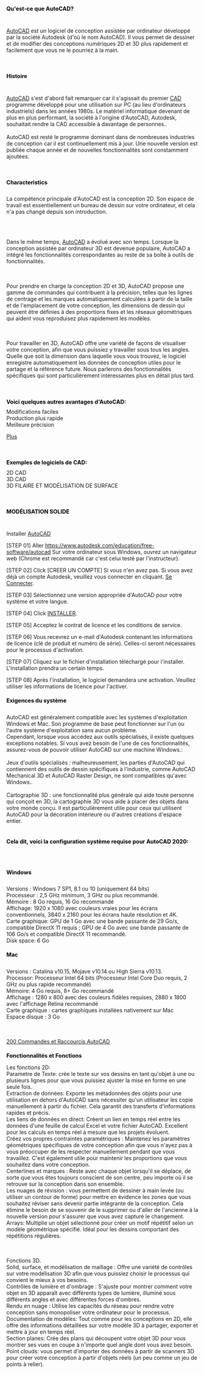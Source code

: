 <!-- Introduce newCAD/cad.md -->
<h1 style="font-size:1.5vw"><span style="color:black">Qu'est-ce que AutoCAD?</span></h1>
<br>

[AutoCAD](https://www.autodesk.com/products/autocad/free-trial) est un logiciel de conception assistée par ordinateur développé par la société Autodesk (d'où le nom AutoCAD). Il vous permet de dessiner et de modifier des conceptions numériques 2D et 3D plus rapidement et facilement que vous ne le pourriez à la main.

<br><h1 style="font-size:1.5vw"><span style="color:black">Histoire</span></h1>
<br>

[AutoCAD](https://www.autodesk.com/products/autocad/free-trial) s'est d'abord fait remarquer car il s'agissait du premier [CAD](https://all3dp.com/2/what-is-cad-software/) programme développé pour une utilisation sur PC (au lieu d'ordinateurs industriels) dans les années 1980s. Le matériel informatique devenant de plus en plus performant, la société à l'origine d'AutoCAD, Autodesk, souhaitait rendre la CAD accessible à davantage de personnes.. 
<br><br>
AutoCAD est resté le programme dominant dans de nombreuses industries de conception car il est continuellement mis à jour. Une nouvelle version est publiée chaque année et de nouvelles fonctionnalités sont constamment ajoutées.

<br><h1 style="font-size:1.5vw"><span style="color:black">Characteristics</span></h1>
<br>La compétence principale d'AutoCAD est la conception 2D. Son espace de travail est essentiellement un bureau de dessin sur votre ordinateur, et cela n'a pas changé depuis son introduction.

<br><br>

Dans le même temps, [AutoCAD](https://www.autodesk.com/products/autocad/free-trial) a évolué avec son temps. Lorsque la conception assistée par ordinateur 3D est devenue populaire, AutoCAD a intégré les fonctionnalités correspondantes au reste de sa boîte à outils de fonctionnalités.

<br><br>
Pour prendre en charge la conception 2D et 3D, AutoCAD propose une gamme de commandes qui contribuent à la précision, telles que les lignes de centrage et les marques automatiquement calculées à partir de la taille et de l'emplacement de votre conception, les dimensions de dessin qui peuvent être définies à des proportions fixes et les réseaux géométriques qui aident vous reproduisez plus rapidement les modèles.

<br><br>
Pour travailler en 3D, AutoCAD offre une variété de façons de visualiser votre conception, afin que vous puissiez y travailler sous tous les angles. Quelle que soit la dimension dans laquelle vous vous trouvez, le logiciel enregistre automatiquement les données de conception utiles pour le partage et la référence future. Nous parlerons des fonctionnalités spécifiques qui sont particulièrement intéressantes plus en détail plus tard.

<br><h1 style="font-size:1.5vw"><span style="color:black">Voici quelques autres avantages d'AutoCAD:</span></h1>
Modifications faciles
<br>Production plus rapide
<br>Meilleure précision
<br>

[Plus](https://www.chartercollege.edu/news-hub/who-uses-autocad-and-why-it-important)

<br><h1 style="font-size:1.5vw"><span style="color:black">Exemples de logiciels de CAD: </span></h1>
2D CAD
<br>3D CAD
<br>3D FILAIRE ET MODÉLISATION DE SURFACE

<br><h1 style="font-size:1.5vw"><span style="color:black">MODÉLISATION SOLIDE </span></h1>
<br>

Installer [AutoCAD](https://www.autodesk.com/products/autocad/free-trial)
<br>

[STEP 01] Aller https://www.autodesk.com/education/free-software/autocad Sur votre ordinateur sous Windows, ouvrez un navigateur web (Chrome est recommandé car c'est celui testé par l'instructeur).
<br>

[STEP 02] Click [CREER UN COMPTE] Si vous n'en avez pas. Si vous avez déjà un compte Autodesk, veuillez vous connecter en cliquant. [Se Connecter](https://accounts.autodesk.com/Authentication/LogOn?viewmode=iframe&ReturnUrl=%2Fauthorize%3Fviewmode%3Diframe%26lang%3Den%26realm%3Ddownload-www.autodesk.com%26ctx%3Dadsk-download-www%26AuthKey%3Dfbdb35f8-2a05-4fa8-a190-5941bc22236d#username).
<br>

[STEP 03] Sélectionnez une version appropriée d'AutoCAD pour votre système et votre langue.
<br>

[STEP 04] Click [INSTALLER](https://www.autodesk.com/products/autocad/free-trial).
<br>

[STEP 05] Acceptez le contrat de licence et les conditions de service.
<br>

[STEP 06] Vous recevrez un e-mail d'Autodesk contenant les informations de licence (clé de produit et numéro de série). Celles-ci seront nécessaires pour le processus d'activation.
<br>

[STEP 07] Cliquez sur le fichier d'installation téléchargé pour l'installer. L'installation prendra un certain temps.
<br>

[STEP 08] Après l'installation, le logiciel demandera une activation. Veuillez utiliser les informations de licence pour l'activer.
<br><h1 style="font-size:1.5vw"><span style="color:black">Exigences du système </span></h1>
<br>
AutoCAD est généralement compatible avec les systèmes d'exploitation Windows et Mac. Son programme de base peut fonctionner sur l'un ou l'autre système d'exploitation sans aucun problème.
<br>Cependant, lorsque vous accédez aux outils spécialisés, il existe quelques exceptions notables. Si vous avez besoin de l'une de ces fonctionnalités, assurez-vous de pouvoir utiliser AutoCAD sur une machine Windows.:
<br><br>
Jeux d'outils spécialisés : malheureusement, les parties d'AutoCAD qui contiennent des outils de dessin spécifiques à l'industrie, comme AutoCAD Mechanical 3D et AutoCAD Raster Design, ne sont compatibles qu'avec Windows..
<br><br>
Cartographie 3D : une fonctionnalité plus générale qui aide toute personne qui conçoit en 3D, la cartographie 3D vous aide à placer des objets dans votre monde conçu. Il est particulièrement utile pour ceux qui utilisent AutoCAD pour la décoration intérieure ou d'autres créations d'espace entier.
<br><br>
<h1 style="font-size:1.5vw"><span style="color:black">Cela dit, voici la configuration système requise pour AutoCAD 2020: </span></h1>
<br><br>
<h1 style="font-size:1.5vw"><span style="color:black">Windows </span></h1>
<br>Versions : Windows 7 SP1, 8.1 ou 10 (uniquement 64 bits)
<br>Processeur : 2,5 GHz minimum, 3 GHz ou plus recommandé.
<br>Mémoire : 8 Go requis, 16 Go recommandé
<br>Affichage: 1920 x 1080 avec couleurs vraies pour les écrans conventionnels, 3840 x 2160 pour les écrans haute résolution et 4K.
<br>Carte graphique: GPU de 1 Go avec une bande passante de 29 Go/s, compatible DirectX 11 requis ; GPU de 4 Go avec une bande passante de 106 Go/s et compatible DirectX 11 recommandé.
<br>Disk space: 6 Go
<h1 style="font-size:1.5vw"><span style="color:black">Mac </span></h1>
<br>Versions : Catalina v10.15, Mojave v10.14 ou High Sierra v10.13.
<br>Processor: Processeur Intel 64 bits (Processeur Intel Core Duo requis, 2 GHz ou plus rapide recommandé)
<br>Mémoire: 4 Go requis, 8+ Go recommandé
<br>Affichage : 1280 x 800 avec des couleurs fidèles requises, 2880 x 1800 avec l'affichage Retina recommandé
<br>Carte graphique : cartes graphiques installées nativement sur Mac
<br>Espace disque : 3 Go
<br><br>
<br>

[200 Commandes et Raccourcis AutoCAD](https://www.thesourcecad.com/autocad-commands/)


<h1 style="font-size:1.5vw"><span style="color:black">Fonctionnalités et Fonctions</span></h1>

Les fonctions 2D:
<br>Parametre de Texte: crée le texte sur vos dessins en tant qu'objet à une ou plusieurs lignes pour que vous puissiez ajuster la mise en forme en une seule fois.
<br>Extraction de données: Exporte les métadonnées des objets pour une utilisation en dehors d'AutoCAD sans nécessiter qu'un utilisateur les copie manuellement à partir du fichier. Cela garantit des transferts d'informations rapides et précis.
<br>Les liens de données en direct: Créent un lien en temps réel entre les données d'une feuille de calcul Excel et votre fichier AutoCAD. Excellent pour les calculs en temps réel à mesure que les projets évoluent.
<br>Créez vos propres contraintes paramétriques : Maintenez les paramètres géométriques spécifiques de votre conception afin que vous n'ayez pas à vous préoccuper de les respecter manuellement pendant que vous travaillez. C'est également utile pour maintenir les proportions que vous souhaitez dans votre conception.
<br>Centerlines et marques : Reste avec chaque objet lorsqu'il se déplace, de sorte que vous êtes toujours conscient de son centre, peu importe où il se retrouve sur la conception dans son ensemble.
<br>Les nuages de révision : vous permettent de dessiner à main levée (ou utiliser un contour de forme) pour mettre en évidence les zones que vous souhaitez réviser sans devenir partie intégrante de la conception. Cela élimine le besoin de se souvenir de le supprimer ou d'aller de l'ancienne à la nouvelle version pour s'assurer que vous avez capturé le changement.
<br>Arrays: Multiplie un objet sélectionné pour créer un motif répétitif selon un modèle géométrique spécifié. Idéal pour les dessins comportant des répétitions régulières.

<br><br>Fonctions 3D.
<br>Solid, surface, et modélisation de maillage : Offre une variété de contrôles sur votre modélisation 3D afin que vous puissiez choisir le processus qui convient le mieux à vos besoins.
<br>Contrôles de lumière et d'ombrage : S'ajuste pour montrer comment votre objet en 3D apparaît avec différents types de lumière, illuminé sous différents angles et avec différentes forces d'ombres.
<br>Rendu en nuage : Utilise les capacités du réseau pour rendre votre conception sans monopoliser votre ordinateur pour le processus.
<br>Documentation de modèles: Tout comme pour les conceptions en 2D, elle offre des informations détaillées sur votre modèle 3D à partager, exporter et mettre à jour en temps réel.
<br>Section planes: Crée des plans qui découpent votre objet 3D pour vous montrer ses vues en coupe à n'importe quel angle dont vous avez besoin.
<br>Point clouds: vous permet d'importer des données à partir de scanners 3D pour créer votre conception à partir d'objets réels (un peu comme un jeu de points à relier).

